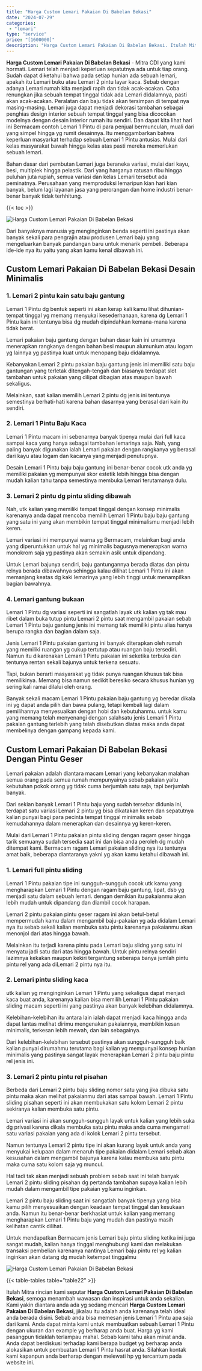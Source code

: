 ```yaml
---
title: "Harga Custom Lemari Pakaian Di Babelan Bekasi"
date: "2024-07-29"
categories:
 - "lemari"
type: "service"
price: "[1600000]"
description: "Harga Custom Lemari Pakaian Di Babelan Bekasi. Itulah Mitra rincian kami seputar **Harga Custom Lemari Pakaian Di Babelan Bekasi**, semoga menambah wawasan d..."
---
```


**Harga Custom Lemari Pakaian Di Babelan Bekasi** - Mitra CDI yang kami hormati. Lemari telah menjadi keperluan sepatutnya ada untuk tiap orang. Sudah dapat diketahui bahwa pada setiap hunian ada sebuah lemari, apakah itu Lemari buku atau Lemari 2 pintu layar kaca. Sebab dengan adanya Lemari rumah kita menjadi rapih dan tidak acak-acakan. Coba renungkan jika sebuah tempat tinggal tidak ada Lemari didalamnya, pasti akan acak-acakan. Peralatan dan baju tidak akan tersimpan di tempat nya masing-masing. Lemari juga dapat menjadi dekorasi tambahan sebagai penghias design interior sebuah tempat tinggal yang bisa dicocokan modelnya dengan desain interior rumah itu sendiri. Dan dapat kita lihat hari ini Bermacam contoh Lemari 1 Pintu di para penjual bermunculan, muali dari yang simpel hingga yg rumit desainnya. Itu menggambarkan bahwa keperluan masyarkat terhadap sebuah Lemari 1 Pintu antusias. Mulai dari kelas masyarakat bawah hingga kelas atas pasti mereka memerlukan sebuah lemari.

Bahan dasar dari pembutan Lemari juga beraneka variasi, mulai dari kayu, besi, multiplek hingga pelastik. Dari yang harganya ratusan ribu hingga puluhan juta rupiah, semua variasi dan kelas Lemari tersebut ada peminatnya. Perusahaan yang memproduksi lemaripun kian hari kian banyak, belum lagi layanan jasa yang perorangan dan home industri benar-benar banyak tidak terhhitung.

{{< toc >}}

![Harga Custom Lemari Pakaian Di Babelan Bekasi](/images/mebel/lemari-umum-007.jpg)

Dari banyaknya manusia yg menginginkan benda seperti ini pastinya akan banyak sekali para pengrajin atau produsen Lemari baju yang mengeluarkan banyak pandangan baru untuk menarik pembeli. Beberapa ide-ide nya itu yaitu yang akan kamu kenal dibawah ini.

## Custom Lemari Pakaian Di Babelan Bekasi Desain Minimalis

### 1\. Lemari 2 pintu kain satu baju gantung

Lemari 1 Pintu dg bentuk seperti ini akan kerap kali kamu lihat dihunian-tempat tinggal yg memang menyukai kesederhanaan, karena dg Lemari 1 Pintu kain ini tentunya bisa dg mudah dipindahkan kemana-mana karena tidak berat.

Lemari pakaian baju gantung dengan bahan dasar kain ini umumnya menerapkan rangkanya dengan bahan besi maupun alumunium atau logam yg lainnya yg pastinya kuat untuk menopang baju didalamnya.

Kebanyakan Lemari 2 pintu pakaian baju gantung jenis ini memiliki satu baju gantungan yang terletak ditengah-tengah dan biasanya terdapat slot tambahan untuk pakaian yang dilipat dibagian atas maupun bawah sekaligus.

Melainkan, saat kalian memilih Lemari 2 pintu dg jenis ini tentunya semestinya berhati-hati karena bahan dasarnya yang berasal dari kain itu sendiri.

### 2\. Lemari 1 Pintu Baju Kaca

Lemari 1 Pintu macam ini sebenarnya banyak tipenya mulai dari full kaca sampai kaca yang hanya sebagai tambahan lemarinya saja. Nah, yang paling banyak digunakan ialah Lemari pakaian dengan rangkanya yg berasal dari kayu atau logam dan kacanya yang menjadi penutupnya.

Desain Lemari 1 Pintu baju baju gantung ini benar-benar cocok utk anda yg memiliki pakaian yg mempunyai skor estetik lebih hingga bisa dengan mudah kalian tahu tanpa semestinya membuka Lemari terutamanya dulu.

### 3\. Lemari 2 pintu dg pintu sliding dibawah

Nah, utk kalian yang memiliki tempat tinggal dengan konsep minimalis karenanya anda dapat mencoba memilih Lemari 1 Pintu baju baju gantung yang satu ini yang akan membikin tempat tinggal minimalismu menjadi lebih keren.

Lemari variasi ini mempunyai warna yg Bermacam, melainkan bagi anda yang diperuntukkan untuk hal yg minimalis bagusnya menerapkan warna monokrom saja yg pastinya akan semakin asik untuk dipandang.

Untuk Lemari bajunya sendiri, baju gantungannya berada diatas dan pintu relnya berada dibawahnya sehingga kalau dilihat Lemari 1 Pintu ini akan memanjang keatas dg kaki lemarinya yang lebih tinggi untuk menampilkan bagian bawahnya.

### 4\. Lemari gantung bukaan

Lemari 1 Pintu dg variasi seperti ini sangatlah layak utk kalian yg tak mau ribet dalam buka tutup pintu Lemari 2 pintu saat mengambil pakaian sebab Lemari 1 Pintu baju gantung jenis ini memang tak memiliki pintu alias hanya berupa rangka dan bagian dalam saja.

Jenis Lemari 1 Pintu pakaian gantung ini banyak diterapkan oleh rumah yang memiliki ruangan yg cukup tertutup atau ruangan baju tersediri. Namun itu dikarenakan Lemari 1 Pintu pakaian ini seketika terbuka dan tentunya rentan sekali bajunya untuk terkena sesuatu.

Tapi, bukan berarti masyarakat yg tidak punya ruangan khusus tak bisa memilikinya. Memang bisa namun sedikit beresiko secara khusus hunian yg sering kali ramai dilalui oleh orang.

Banyak sekali macam Lemari 1 Pintu pakaian baju gantung yg beredar dikala ini yg dapat anda pilih dan bawa pulang, tetapi kembali lagi dalam pemilihannya menyesuaikan dengan hobi dan kebutuhanmu. untuk kamu yang memang telah menyenangi dengan salahsatu jenis Lemari 1 Pintu pakaian gantung terlebih yang telah disebutkan diatas maka anda dapat membelinya dengan gampang kepada kami.

## Custom Lemari Pakaian Di Babelan Bekasi Dengan Pintu Geser

Lemari pakaian adalah diantara macam Lemari yang kebanyakan malahan semua orang pada semua rumah mempunyainya sebab pakaian yaitu kebutuhan pokok orang yg tidak cuma berjumlah satu saja, tapi berjumlah banyak.

Dari sekian banyak Lemari 1 Pintu baju yang sudah tersebar didunia ini, terdapat satu variasi Lemari 2 pintu yg bisa dikatakan keren dan sepatutnya kalian punyai bagi para pecinta tempat tinggal minimalis sebab kemudahannya dalam menerapkan dan desainnya yg keren-keren.

Mulai dari Lemari 1 Pintu pakaian pintu sliding dengan ragam geser hingga tarik semuanya sudah tersedia saat ini dan bisa anda peroleh dg mudah ditempat kami. Bermacam ragam Lemari pakaian sliding nya itu tentunya amat baik, beberapa diantaranya yakni yg akan kamu ketahui dibawah ini.

### 1\. Lemari full pintu sliding

Lemari 1 Pintu pakaian tipe ini sungguh-sungguh cocok utk kamu yang mengharapkan Lemari 1 Pintu dengan ragam baju gantung, lipat, dsb yg menjadi satu dalam sebuah lemari. dengan demikian itu pakaianmu akan lebih mudah untuk dipandang dan diambil cocok harapan.

Lemari 2 pintu pakaian pintu geser ragam ini akan betul-betul mempermudah kamu dalam mengambil baju-pakaian yg ada didalam Lemari nya itu sebab sekali kalian membuka satu pintu karenanya pakaianmu akan menonjol dari atas hingga bawah.

Melainkan itu terjadi karena pintu pada Lemari baju slidng yang satu ini menyatu jadi satu dari atas hingga bawah. Untuk pintu relnya sendiri lazimnya kekakan maupun kekiri tergantung seberapa banya jumlah pintu pintu rel yang ada diLemari 2 pintu nya itu.

### 2\. Lemari pintu sliding kaca

utk kalian yg menginginkan Lemari 1 Pintu yang sekaligus dapat menjadi kaca buat anda, karenanya kalian bisa memilih Lemari 1 Pintu pakaian sliding macam seperti ini yang pastinya akan banyak kelebihan didalamnya.

Kelebihan-kelebihan itu antara lain ialah dapat menjadi kaca hingga anda dapat lantas melihat dirimu mengenakan pakaiannya, membikin kesan minimalis, terkesan lebih mewah, dan lain sebagainya.

Dari kelebihan-kelebihan tersebut pastinya akan sungguh-sungguh baik kalian punyai dirumahmu terutama bagi kalian yg mempunyai konsep hunian minimalis yang pastinya sangat layak menerapkan Lemari 2 pintu baju pintu rel jenis ini.

### 3\. Lemari 2 pintu pintu rel pisahan

Berbeda dari Lemari 2 pintu baju sliding nomor satu yang jika dibuka satu pintu maka akan melihat pakaianmu dari atas sampai bawah. Lemari 1 Pintu sliding pisahan seperti ini akan membukakan satu kolom Lemari 2 pintu sekiranya kalian membuka satu pintu.

Lemari variasi ini akan sungguh-sungguh layak untuk kalian yang lebih suka dg privasi karena dikala membuka satu pintu maka anda cuma mengamati satu variasi pakaian yang ada di kolok Lemari 2 pintu tersebut.

Namun tentunya Lemari 2 pintu tipe ini akan kurang layak untuk anda yang menyukai kelupaan dalam menaruh tipe pakaian didalam Lemari sebab akan kesusahan dalam mengambil bajunya karena kalau membuka satu pintu maka cuma satu kolom saja yg muncul.

Hal tadi tak akan menjadi sebuah problem sebab saat ini telah banyak Lemari 2 pintu sliding pisahan dg pertanda tambahan supaya kalian lebih mudah dalam mengambil tipe pakaian yg kamu inginkan.

Lemari 2 pintu baju sliding saat ini sangatlah banyak tipenya yang bisa kamu pilih menyesuaikan dengan keadaan tempat tinggal dan kesukaan anda. Namun itu benar-benar berkhasiat untuk kalian yang memang mengharapkan Lemari 1 Pintu baju yang mudah dan pastinya masih kelihatan cantik dilihat.

Untuk mendapatkan Bermacam jenis Lemari baju pintu sliding ketika ini juga sangat mudah, kalian hanya tinggal menghubungi kami dan melakukan transaksi pembelian karenanya nantinya Lemari baju pintu rel yg kalian inginkan akan datang dg mudah ketempat tinggalmu

![Harga Custom Lemari Pakaian Di Babelan Bekasi](/images/mebel/lemari-buku-005.jpg)

{{< table-tables table="table22" >}}

Itulah Mitra rincian kami seputar **Harga Custom Lemari Pakaian Di Babelan Bekasi**, semoga menambah wawasan dan inspirasi untuk anda sekalian. Kami yakin diantara anda ada yg sedang mencari **Harga Custom Lemari Pakaian Di Babelan Bekasi**, jikalau itu adalah anda karenanya telah ideal anda berada disini. Sebab anda bisa memesan jenis Lemari 1 Pintu apa saja dari kami. Anda dapat minta kami untuk membuatkan sebuah Lemari 1 Pintu dengan ukuran dan example yg berharap anda buat. Harga yg kami pasangpun tidaklah terlampau mahal. Sebab kami tahu akan minat anda. Anda dapat berdiskusi terhadap kami berapa budget yg berharap anda alokasikan untuk pembuatan Lemari 1 Pintu hasrat anda. Silahkan kontak kami kapanpun anda berharap dengan melewati hp yg tercantum pada website ini.
